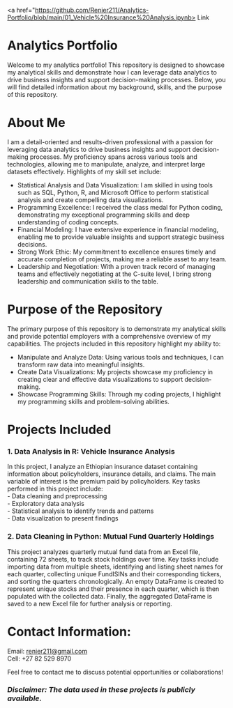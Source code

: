 <a href="https://github.com/Renier211/Analytics-Portfolio/blob/main/01_Vehicle%20Insurance%20Analysis.ipynb> Link </a>
# Analytics Portfolio
Welcome to my analytics portfolio!  This repository is designed to showcase my analytical skills and demonstrate how I can leverage data analytics to drive business insights and support decision-making processes. Below, you will find detailed information about my background, skills, and the purpose of this repository.

# About Me
I am a detail-oriented and results-driven professional with a passion for leveraging data analytics to drive business insights and support decision-making processes. My proficiency spans across various tools and technologies, allowing me to manipulate, analyze, and interpret large datasets effectively. Highlights of my skill set include:

- Statistical Analysis and Data Visualization: I am skilled in using tools such as SQL, Python, R, and Microsoft Office to perform statistical analysis and create compelling data visualizations.  
- Programming Excellence: I received the class medal for Python coding, demonstrating my exceptional programming skills and deep understanding of coding concepts.  
- Financial Modeling: I have extensive experience in financial modeling, enabling me to provide valuable insights and support strategic business decisions.  
- Strong Work Ethic: My commitment to excellence ensures timely and accurate completion of projects, making me a reliable asset to any team.  
- Leadership and Negotiation: With a proven track record of managing teams and effectively negotiating at the C-suite level, I bring strong leadership and communication skills to the table.  

# Purpose of the Repository
The primary purpose of this repository is to demonstrate my analytical skills and provide potential employers with a comprehensive overview of my capabilities. The projects included in this repository highlight my ability to:

- Manipulate and Analyze Data: Using various tools and techniques, I can transform raw data into meaningful insights.
- Create Data Visualizations: My projects showcase my proficiency in creating clear and effective data visualizations to support decision-making.
- Showcase Programming Skills: Through my coding projects, I highlight my programming skills and problem-solving abilities.

# Projects Included  
### 1. Data Analysis in R: Vehicle Insurance Analysis
In this project, I analyze an Ethiopian insurance dataset containing information about policyholders, insurance details, and claims. The main variable of interest is the premium paid by policyholders. Key tasks performed in this project include:  
    - Data cleaning and preprocessing  
    - Exploratory data analysis  
    - Statistical analysis to identify trends and patterns  
    - Data visualization to present findings    

### 2. Data Cleaning in Python: Mutual Fund Quarterly Holdings
This project analyzes quarterly mutual fund data from an Excel file, containing 72 sheets, to track stock holdings over time. Key tasks include importing data from multiple sheets, identifying and listing sheet names for each quarter, collecting unique FundISINs and their corresponding tickers, and sorting the quarters chronologically. An empty DataFrame is created to represent unique stocks and their presence in each quarter, which is then populated with the collected data. Finally, the aggregated DataFrame is saved to a new Excel file for further analysis or reporting.
  

# Contact Information:

Email:   renier211@gmail.com  
Cell:    +27 82 529 8970  

Feel free to contact me to discuss potential opportunities or collaborations!

### *Disclaimer: The data used in these projects is publicly available.*
